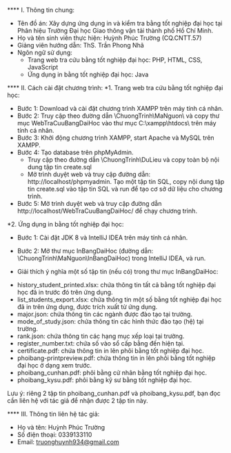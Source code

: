 **** I. Thông tin chung:
- Tên đồ án: Xây dựng ứng dụng in và kiểm tra bằng tốt nghiệp đại học tại Phân hiệu Trường Đại học Giao thông vận tải thành phố Hồ Chí Minh.
- Họ và tên sinh viên thực hiện: Huỳnh Phúc Trường (CQ.CNTT.57)
- Giảng viên hướng dẫn: ThS. Trần Phong Nhã
- Ngôn ngữ sử dụng:
	+ Trang web tra cứu bằng tốt nghiệp đại học: PHP, HTML, CSS, JavaScript
	+ Ứng dụng in bằng tốt nghiệp đại học: Java


**** II. Cách cài đặt chương trình:
*1. Trang web tra cứu bằng tốt nghiệp đại học:
- Bước 1: 
	Download và cài đặt chương trình XAMPP trên máy tính cá nhân.
- Bước 2: 
	Truy cập theo đường dẫn \ChuongTrinh\MaNguon\ và copy thư mục WebTraCuuBangDaiHoc vào thư mục C:\xampp\htdocs\ trên máy tính cá nhân.
- Bước 3: 
	Khởi động chương trình XAMPP, start Apache và MySQL trên XAMPP.
- Bước 4: Tạo database trên phpMyAdmin.
	+ Truy cập theo đường dẫn \ChuongTrinh\DuLieu và copy toàn bộ nội dung tập tin create.sql
	+ Mở trình duyệt web và truy cập đường dẫn: http://localhost/phpmyadmin. Tạo một tập tin SQL, copy nội dung tập tin create.sql
	vào tập tin SQL và run để tạo cơ sở dữ liệu cho chương trình.
- Bước 5: 
	Mở trình duyệt web và truy cập đường dẫn http://localhost/WebTraCuuBangDaiHoc/ để chạy chương trình.

*2. Ứng dụng in bằng tốt nghiệp đại học:
- Bước 1: 
	Cài đặt JDK 8 và IntelliJ IDEA trên máy tính cá nhân.
- Bước 2: 
	Mở thư mục InBangDaiHoc (đường dẫn: \ChuongTrinh\MaNguon\InBangDaiHoc) trong IntelliJ IDEA, và run.

- Giải thích ý nghĩa một số tập tin (nếu có) trong thư mục InBangDaiHoc:
+ history_student_printed.xlsx: chứa thông tin tất cả bằng tốt nghiệp đại học đã in trước đó trên ứng dụng.
+ list_students_export.xlsx: chứa thông tin một số bằng tốt nghiệp đại học đã in trên ứng dụng, được trích xuất từ ứng dụng.
+ major.json: chứa thông tin các ngành được đào tạo tại trường.
+ mode_of_study.json: chứa thông tin các hình thức đào tạo (hệ) tại trường.
+ rank.json: chứa thông tin các hạng mục xếp loại tại trường.
+ register_number.txt: chứa số vào sổ cấp bằng đến hiện tại.
+ certificate.pdf: chứa thông tin in lên phôi bằng tốt nghiệp đại học.
+ phoibang-printpreview.pdf: chứa thông tin in lên phôi bằng tốt nghiệp đại học ở dạng xem trước.
+ phoibang_cunhan.pdf: phôi bằng cử nhân bằng tốt nghiệp đại học.
+ phoibang_kysu.pdf: phôi bằng kỹ sư bằng tốt nghiệp đại học.

Lưu ý: riêng 2 tập tin phoibang_cunhan.pdf và phoibang_kysu.pdf, bạn đọc cần liên hệ với tác giả để nhận được 2 tập tin này.


**** III. Thông tin liên hệ tác giả:
- Họ và tên: Huỳnh Phúc Trường
- Số điện thoại: 0339133110
- Email: truonghuynh934@gmail.com